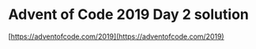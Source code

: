# Advent of Code 2019 Day 2 solution

[https://adventofcode.com/2019](https://adventofcode.com/2019)

